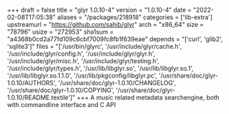 +++
draft = false
title = "glyr 1.0.10-4"
version = "1.0.10-4"
date = "2022-02-08T17:05:38"
aliases = "/packages/218918"
categories = ['lib-extra']
upstreamurl = "https://github.com/sahib/glyr"
arch = "x86_64"
size = "78796"
usize = "272953"
sha1sum = "a4368b0cd2a77fd109c6cbf7009fc8fb1f639eae"
depends = "['curl', 'glib2', 'sqlite3']"
files = "['/usr/bin/glyrc', '/usr/include/glyr/cache.h', '/usr/include/glyr/config.h', '/usr/include/glyr/glyr.h', '/usr/include/glyr/misc.h', '/usr/include/glyr/testing.h', '/usr/include/glyr/types.h', '/usr/lib/libglyr.so', '/usr/lib/libglyr.so.1', '/usr/lib/libglyr.so.1.1.0', '/usr/lib/pkgconfig/libglyr.pc', '/usr/share/doc/glyr-1.0.10/AUTHORS', '/usr/share/doc/glyr-1.0.10/CHANGELOG', '/usr/share/doc/glyr-1.0.10/COPYING', '/usr/share/doc/glyr-1.0.10/README.textile']"
+++
A music related metadata searchengine, both with commandline interface and C API